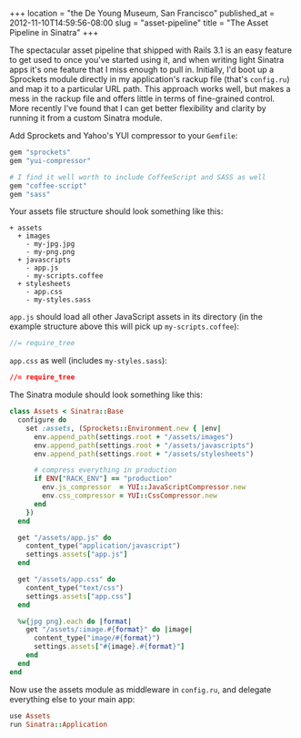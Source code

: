 +++
location = "the De Young Museum, San Francisco"
published_at = 2012-11-10T14:59:56-08:00
slug = "asset-pipeline"
title = "The Asset Pipeline in Sinatra"
+++

The spectacular asset pipeline that shipped with Rails 3.1 is an easy feature to get used to once you've started using it, and when writing light Sinatra apps it's one feature that I miss enough to pull in. Initially, I'd boot up a Sprockets module directly in my application's rackup file (that's `config.ru`) and map it to a particular URL path. This approach works well, but makes a mess in the rackup file and offers little in terms of fine-grained control. More recently I've found that I can get better flexibility and clarity by running it from a custom Sinatra module.

Add Sprockets and Yahoo's YUI compressor to your `Gemfile`:

``` ruby
gem "sprockets"
gem "yui-compressor"

# I find it well worth to include CoffeeScript and SASS as well
gem "coffee-script"
gem "sass"
```

Your assets file structure should look something like this:

```
+ assets
  + images
    - my-jpg.jpg
    - my-png.png
  + javascripts
    - app.js
    - my-scripts.coffee
  + stylesheets
    - app.css
    - my-styles.sass
```

`app.js` should load all other JavaScript assets in its directory (in the example structure above this will pick up `my-scripts.coffee`):

``` javascript
//= require_tree
```

`app.css` as well (includes `my-styles.sass`):

``` css
//= require_tree
```

The Sinatra module should look something like this:

``` ruby
class Assets < Sinatra::Base
  configure do
    set :assets, (Sprockets::Environment.new { |env|
      env.append_path(settings.root + "/assets/images")
      env.append_path(settings.root + "/assets/javascripts")
      env.append_path(settings.root + "/assets/stylesheets")

      # compress everything in production
      if ENV["RACK_ENV"] == "production"
        env.js_compressor  = YUI::JavaScriptCompressor.new
        env.css_compressor = YUI::CssCompressor.new
      end
    })
  end

  get "/assets/app.js" do
    content_type("application/javascript")
    settings.assets["app.js"]
  end

  get "/assets/app.css" do
    content_type("text/css")
    settings.assets["app.css"]
  end

  %w{jpg png}.each do |format|
    get "/assets/:image.#{format}" do |image|
      content_type("image/#{format}")
      settings.assets["#{image}.#{format}"]
    end
  end
end
```

Now use the assets module as middleware in  `config.ru`, and delegate everything else to your main app:

``` ruby
use Assets
run Sinatra::Application
```

